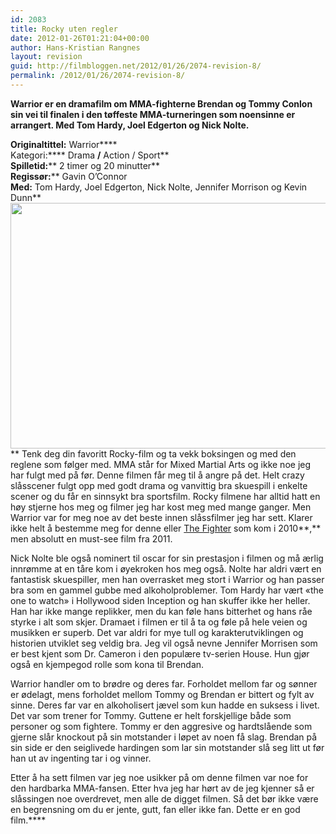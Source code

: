 ```yaml
---
id: 2083
title: Rocky uten regler
date: 2012-01-26T01:21:04+00:00
author: Hans-Kristian Rangnes
layout: revision
guid: http://filmbloggen.net/2012/01/26/2074-revision-8/
permalink: /2012/01/26/2074-revision-8/
---
```

**Warrior er en dramafilm om MMA-fighterne Brendan og Tommy Conlon sin vei til finalen i den tøffeste MMA-turneringen som noensinne er arrangert. Med Tom Hardy, Joel Edgerton og Nick Nolte.**<!--more-->

**Originaltittel:** Warrior****  
Kategori:**** Drama **/** Action / Sport**  
**Spilletid:**** 2 timer og 20 minutter**  
**Regissør:**** Gavin O&#8217;Connor  
**Med:** Tom Hardy, Joel Edgerton, Nick Nolte, Jennifer Morrison og Kevin Dunn**  
<a href="http://filmbloggen.net/?attachment_id=2075" rel="attachment wp-att-2075"><img class="alignnone size-large wp-image-2075" src="http://filmbloggen.net/wp-content/uploads//2012/01/warrior-620x393.jpg" alt="" width="620" height="393" /></a>  
** Tenk deg din favoritt Rocky-film og ta vekk boksingen og med den reglene som følger med. MMA står for Mixed Martial Arts og ikke noe jeg har fulgt med på før. Denne filmen får meg til å angre på det. Helt crazy slåsscener fulgt opp med godt drama og vanvittig bra skuespill i enkelte scener og du får en sinnsykt bra sportsfilm. Rocky filmene har alltid hatt en høy stjerne hos meg og filmer jeg har kost meg med mange ganger. Men Warrior var for meg noe av det beste innen slåssfilmer jeg har sett. Klarer ikke helt å bestemme meg for denne eller [The Fighter](http://filmbloggen.net/2011/03/31/the-fighter/) som kom i 2010**,** men absolutt en must-see film fra 2011.

Nick Nolte ble også nominert til oscar for sin prestasjon i filmen og må ærlig innrømme at en tåre kom i øyekroken hos meg også. Nolte har aldri vært en fantastisk skuespiller, men han overrasket meg stort i Warrior og han passer bra som en gammel gubbe med alkoholproblemer. Tom Hardy har vært &laquo;the one to watch&raquo; i Hollywood siden Inception og han skuffer ikke her heller. Han har ikke mange replikker, men du kan føle hans bitterhet og hans råe styrke i alt som skjer. Dramaet i filmen er til å ta og føle på hele veien og musikken er superb. Det var aldri for mye tull og karakterutviklingen og historien utviklet seg veldig bra. Jeg vil også nevne Jennifer Morrisen som er best kjent som Dr. Cameron i den populære tv-serien House. Hun gjør også en kjempegod rolle som kona til Brendan.

Warrior handler om to brødre og deres far. Forholdet mellom far og sønner er ødelagt, mens forholdet mellom Tommy og Brendan er bittert og fylt av sinne. Deres far var en alkoholisert jævel som kun hadde en suksess i livet. Det var som trener for Tommy. Guttene er helt forskjellige både som personer og som fightere. Tommy er den aggresive og hardtslående som gjerne slår knockout på sin motstander i løpet av noen få slag. Brendan på sin side er den seiglivede hardingen som lar sin motstander slå seg litt ut før han ut av ingenting tar i og vinner.

Etter å ha sett filmen var jeg noe usikker på om denne filmen var noe for den hardbarka MMA-fansen. Etter hva jeg har hørt av de jeg kjenner så er slåssingen noe overdrevet, men alle de digget filmen. Så det bør ikke være en begrensning om du er jente, gutt, fan eller ikke fan. Dette er en god film.****
